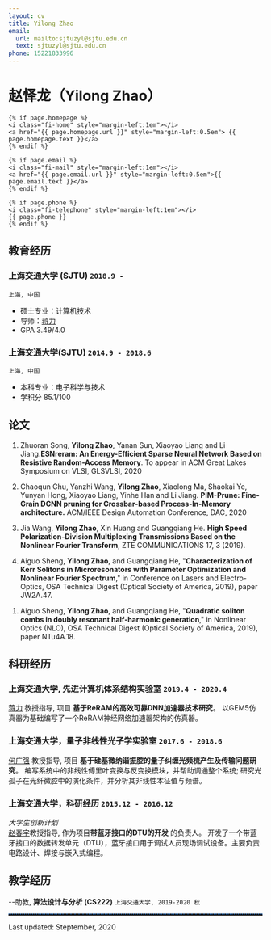 ```yaml
---
layout: cv
title: Yilong Zhao
email:
  url: mailto:sjtuzyl@sjtu.edu.cn
  text: sjtuzyl@sjtu.edu.cn
phone: 15221833996
---
```

# 赵怿龙（Yilong Zhao） 

<!--
include contact information from the front matter
Supported arguments:
    - homepage: url, text
    - phone
    - email
-->
<div id="contact-info">

    {% if page.homepage %}
    <i class="fi-home" style="margin-left:1em"></i>
    <a href="{{ page.homepage.url }}" style="margin-left:0.5em"> {{ page.homepage.text }}</a>
    {% endif %}

    {% if page.email %}
    <i class="fi-mail" style="margin-left:1em"></i>
    <a href="{{ page.email.url }}" style="margin-left:0.5em">{{ page.email.text }}</a>
    {% endif %}

    {% if page.phone %}
    <i class="fi-telephone" style="margin-left:1em"></i>
    {{ page.phone }}
    {% endif %}

</div>

## 教育经历

### **上海交通大学 (SJTU)** `2018.9 -`

```
上海, 中国
```

- 硕士专业：计算机技术
- 导师：[蒋力](http://www.cs.sjtu.edu.cn/PeopleDetail.aspx?id=97)
- GPA 3.49/4.0

### **上海交通大学(SJTU)** `2014.9 - 2018.6`

```
上海, 中国
```

- 本科专业：电子科学与技术
- 学积分 85.1/100


## 论文

1. Zhuoran Song, **Yilong Zhao**, Yanan Sun, Xiaoyao Liang and Li Jiang.**ESNreram: An Energy-Efficient Sparse Neural Network Based on Resistive Random-Access Memory**. To appear in ACM Great Lakes Symposium on VLSI, GLSVLSI, 2020

1. Chaoqun Chu, Yanzhi Wang, **Yilong Zhao**, Xiaolong Ma, Shaokai Ye, Yunyan Hong, Xiaoyao Liang, Yinhe Han and Li Jiang. **PIM-Prune: Fine-Grain DCNN pruning for Crossbar-based Process-In-Memory architecture.** ACM/IEEE Design Automation Conference, DAC, 2020

1. Jia Wang, **Yilong Zhao**, Xin Huang and Guangqiang He. **High Speed Polarization-Division Multiplexing Transmissions Based on the Nonlinear Fourier Transform**, ZTE COMMUNICATIONS 17, 3  (2019).

1. Aiguo Sheng, **Yilong Zhao**, and Guangqiang He, "**Characterization of Kerr Solitons in Microresonators with Parameter Optimization and Nonlinear Fourier Spectrum**," in Conference on Lasers and Electro-Optics, OSA Technical Digest (Optical Society of America, 2019), paper JW2A.47.
<!--[[BibTeX]({{ page.homepage.url }}/assets/siggraph20-penrose.txt)]-->

1. Aiguo Sheng, **Yilong Zhao**, and Guangqiang He, "**Quadratic soliton combs in doubly resonant half-harmonic generation**," in Nonlinear Optics (NLO), OSA Technical Digest (Optical Society of America, 2019), paper NTu4A.18.

## 科研经历

### **上海交通大学, 先进计算机体系结构实验室** `2019.4 - 2020.4`

[蒋力](http://www.cs.sjtu.edu.cn/PeopleDetail.aspx?id=97) 教授指导, 项目 **基于ReRAM的高效可靠DNN加速器技术研究**。 以GEM5仿真器为基础编写了一个ReRAM神经网络加速器架构的仿真器。

### **上海交通大学，量子非线性光子学实验室** `2017.6 - 2018.6`

[何广强](http://qnp.sjtu.edu.cn/content.aspx?info_lb=80&flag=39) 教授指导, 项目 **基于硅基微纳谐振腔的量子纠缠光频梳产生及传输问题研究**。 编写系统中的非线性傅里叶变换与反变换模块，并帮助调通整个系统; 研究光孤子在光纤微腔中的演化条件，并分析其非线性本征值与频谱。

### **上海交通大学，科研经历** `2015.12 - 2016.12`

_大学生创新计划_ <br>
[赵春宇](http://www.ie.sjtu.edu.cn/Data/View/261)教授指导, 作为项目**带蓝牙接口的DTU的开发** 的负责人。 开发了一个带蓝牙接口的数据转发单元（DTU），蓝牙接口用于调试人员现场调试设备。主要负责电路设计、焊接与嵌入式编程。

## 教学经历

--助教, **算法设计与分析 (CS222)** `上海交通大学, 2019-2020 秋` <br>




<hr style=" height:2px;border:none;border-top:2px dotted #185598;" /> 
Last updated: Steptember, 2020 

